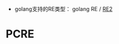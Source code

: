 



* golang支持的RE类型： golang RE / [RE2](https://github.com/google/re2/wiki/Syntax)







# PCRE











